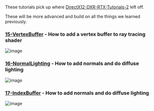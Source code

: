These tutorials pick up where [DirectX12-DXR-RTX-Tutorials-2](https://github.com/cpyburn/DirectX12-DXR-RTX-Tutorials-2) left off.

These will be more advanced and build on all the things we learned previously.

### [15-VertexBuffer](https://github.com/cpyburn/DirectX12-DXR-RTX-Tutorials-3/tree/main/15-VertexBuffer) - How to add a vertex buffer to ray tracing shader
![image](https://user-images.githubusercontent.com/17934438/221937776-264c6de5-0577-4236-8d35-1e8c1833dcef.png)

### [16-NormalLighting](https://github.com/cpyburn/DirectX12-DXR-RTX-Tutorials-3/tree/main/16-NormalLighting) - How to add normals and do diffuse lighting
![image](https://user-images.githubusercontent.com/17934438/222509414-c22fc5bd-a7cc-48d5-adc1-ec018cdda216.png)

### [17-IndexBuffer]() - How to add normals and do diffuse lighting
![image](https://user-images.githubusercontent.com/17934438/222509414-c22fc5bd-a7cc-48d5-adc1-ec018cdda216.png)
